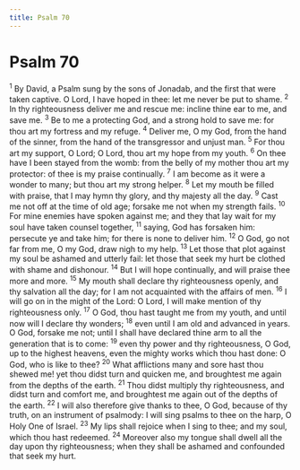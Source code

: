 ```yaml
---
title: Psalm 70
---
```

# Psalm 70

<sup>1</sup> By David, a Psalm sung by the sons of Jonadab, and the first that were taken captive. O Lord, I have hoped in thee: let me never be put to shame. <sup>2</sup> In thy righteousness deliver me and rescue me: incline thine ear to me, and save me. <sup>3</sup> Be to me a protecting God, and a strong hold to save me: for thou art my fortress and my refuge. <sup>4</sup> Deliver me, O my God, from the hand of the sinner, from the hand of the transgressor and unjust man. <sup>5</sup> For thou art my support, O Lord; O Lord, thou art my hope from my youth. <sup>6</sup> On thee have I been stayed from the womb: from the belly of my mother thou art my protector: of thee is my praise continually. <sup>7</sup> I am become as it were a wonder to many; but thou art my strong helper. <sup>8</sup> Let my mouth be filled with praise, that I may hymn thy glory, and thy majesty all the day. <sup>9</sup> Cast me not off at the time of old age; forsake me not when my strength fails. <sup>10</sup> For mine enemies have spoken against me; and they that lay wait for my soul have taken counsel together, <sup>11</sup> saying, God has forsaken him: persecute ye and take him; for there is none to deliver him. <sup>12</sup> O God, go not far from me, O my God, draw nigh to my help. <sup>13</sup> Let those that plot against my soul be ashamed and utterly fail: let those that seek my hurt be clothed with shame and dishonour. <sup>14</sup> But I will hope continually, and will praise thee more and more. <sup>15</sup> My mouth shall declare thy righteousness openly, and thy salvation all the day; for I am not acquainted with the affairs of men. <sup>16</sup> I will go on in the might of the Lord: O Lord, I will make mention of thy righteousness only. <sup>17</sup> O God, thou hast taught me from my youth, and until now will I declare thy wonders; <sup>18</sup> even until I am old and advanced in years. O God, forsake me not; until I shall have declared thine arm to all the generation that is to come: <sup>19</sup> even thy power and thy righteousness, O God, up to the highest heavens, even the mighty works which thou hast done: O God, who is like to thee? <sup>20</sup> What afflictions many and sore hast thou shewed me! yet thou didst turn and quicken me, and broughtest me again from the depths of the earth. <sup>21</sup> Thou didst multiply thy righteousness, and didst turn and comfort me, and broughtest me again out of the depths of the earth. <sup>22</sup> I will also therefore give thanks to thee, O God, because of thy truth, on an instrument of psalmody: I will sing psalms to thee on the harp, O Holy One of Israel. <sup>23</sup> My lips shall rejoice when I sing to thee; and my soul, which thou hast redeemed. <sup>24</sup> Moreover also my tongue shall dwell all the day upon thy righteousness; when they shall be ashamed and confounded that seek my hurt. 